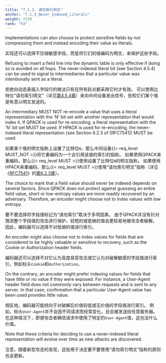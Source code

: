 ```yaml
---
title: "7.1.3. 请勿索引明文"
anchor: "7.1.3_Never_Indexed_Literals"
weight: 7130
rank: "h3"
---
```


Implementations can also choose to protect sensitive fields by not compressing them and instead encoding their value as literals.

实现还可以选择不压缩敏感字段，而是将它们的值编码为明文，来保护这些字段。

Refusing to insert a field line into the dynamic table is only effective if doing so is avoided on all hops. The never-indexed literal bit (see Section 4.5.4) can be used to signal to intermediaries that a particular value was intentionally sent as a literal.

拒绝向动态表插入字段行的做法只有在所有跃点都采用它时才有效。
可以使用比特位“请勿索引明文”（详见[第4.5.4章](#4.5.4_Literal_Field_Line_with_Name_Reference)）来向中间设备发出信号，告知它们某个值是有意以明文发送的。

An intermediary MUST NOT re-encode a value that uses a literal representation with the 'N' bit set with another representation that would index it. If QPACK is used for re-encoding, a literal representation with the 'N' bit set MUST be used. If HPACK is used for re-encoding, the never-indexed literal representation (see Section 6.2.3 of [RFC7541]) MUST be used.

如果某个值的明文指称上设置了比特位`N`，那么中间设备{{< req_level MUST_NOT >}}将它重编码为一个会引用该值的索引的指称。
如果使用QPACK来重编码，那么{{< req_level MUST >}}使用设置了比特位`N`的明文指称。
如果使用HPACK来重编码，那么{{< req_level MUST >}}使用“请勿索引明文”指称（详见《[RFC7541](https://www.rfc-editor.org/info/rfc7541)》的[第6.2.3章](https://www.rfc-editor.org/rfc/rfc7541#section-6.2.3)）。

The choice to mark that a field value should never be indexed depends on several factors. Since QPACK does not protect against guessing an entire field value, short or low-entropy values are more readily recovered by an adversary. Therefore, an encoder might choose not to index values with low entropy.

要不要选择将字段值标记为“请勿索引”取决于多项因素。
由于QPACK并没有针对猜测整个字段值的攻击进行保护，较短的或低熵的值会更轻易地被攻击者破解。
因此，编码器可以选择不对低熵的值进行索引。

An encoder might also choose not to index values for fields that are considered to be highly valuable or sensitive to recovery, such as the Cookie or Authorization header fields.

编码器还可以选择不对它认为高度易受攻击或它认为对破解敏感的字段值进行索引，例如标头`Cookie`和`Authorization`。

On the contrary, an encoder might prefer indexing values for fields that have little or no value if they were exposed. For instance, a User-Agent header field does not commonly vary between requests and is sent to any server. In that case, confirmation that a particular User-Agent value has been used provides little value.

相反地，编码器可能倾向于对破解后价值较低或无价值的字段值进行索引。
例如，标头`User-Agent`并不会因不同请求而经常变化，且会被发送给任意服务器。
在这种情况下，即便攻击者确信请求中使用了特定的`User-Agent`值，这也没什么价值。

Note that these criteria for deciding to use a never-indexed literal representation will evolve over time as new attacks are discovered.

注意，随着新型攻击的发现，这些用于决定要不要使用“请勿索引明文”指称的原则也会更新。
